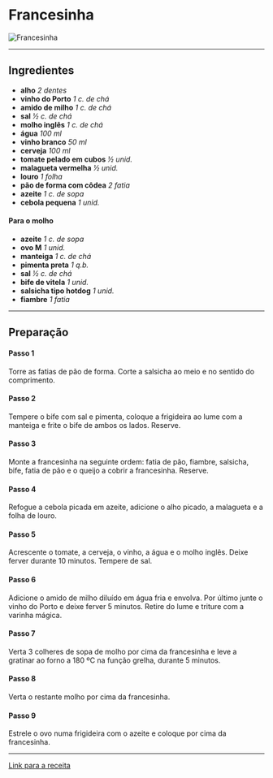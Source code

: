 # Francesinha

![Francesinha](https://www.pingodoce.pt/wp-content/uploads/2017/09/francesinha.jpg)

---

## Ingredientes
- **alho**
*2 dentes*
- **vinho do Porto**
*1 c. de chá*
- **amido de milho**
*1 c. de chá*
- **sal**
*½ c. de chá*
- **molho inglês**
*1 c. de chá*
- **água**
*100 ml*
- **vinho branco**
*50 ml*
- **cerveja**
*100 ml*
- **tomate pelado em cubos**
*½ unid.*
- **malagueta vermelha**
*½ unid.*
- **louro**
*1 folha*
- **pão de forma com côdea**
*2 fatia*
- **azeite**
*1 c. de sopa* 
- **cebola pequena**
*1 unid.*

#### Para o molho

- **azeite**
*1 c. de sopa*
- **ovo M**
*1 unid.*
- **manteiga**
*1 c. de chá*
- **pimenta preta**
*1 q.b.*
- **sal**
*½ c. de chá*
- **bife de vitela**
*1 unid.*
- **salsicha tipo hotdog**
*1 unid.*
- **fiambre**
*1 fatia*

---

## Preparação

#### Passo 1
Torre as fatias de pão de forma. Corte a salsicha ao meio e no sentido do comprimento.

#### Passo 2
Tempere o bife com sal e pimenta, coloque a frigideira ao lume com a manteiga e frite o bife de ambos os lados. Reserve.

#### Passo 3
Monte a francesinha na seguinte ordem: fatia de pão, fiambre, salsicha, bife, fatia de pão e o queijo a cobrir a francesinha. Reserve.

#### Passo 4
Refogue a cebola picada em azeite, adicione o alho picado, a malagueta e a folha de louro.

#### Passo 5
Acrescente o tomate, a cerveja, o vinho, a água e o molho inglês. Deixe ferver durante 10 minutos. Tempere de sal.

#### Passo 6
Adicione o amido de milho diluído em água fria e envolva. Por último junte o vinho do Porto e deixe ferver 5 minutos. Retire do lume e triture com a varinha mágica.

#### Passo 7
Verta 3 colheres de sopa de molho por cima da francesinha e leve a gratinar ao forno a 180 ºC na função grelha, durante 5 minutos.

#### Passo 8
Verta o restante molho por cima da francesinha.

#### Passo 9
Estrele o ovo numa frigideira com o azeite e coloque por cima da francesinha.

---

[Link para a receita](https://www.pingodoce.pt/receitas/francesinha/)
